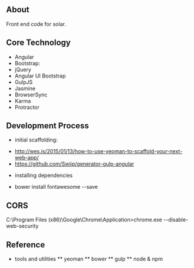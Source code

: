 ## About

Front end code for solar.

## Core Technology
- Angular
- Bootstrap: 
- jQuery
- Angular UI Bootstrap
- GulpJS
- Jasmine
- BrowserSync
- Karma
- Protractor

## Development Process
* initial scaffolding: 
- http://wes.is/2015/01/13/how-to-use-yeoman-to-scaffold-your-next-web-app/
- https://github.com/Swiip/generator-gulp-angular

* installing dependencies
- bower install fontawesome --save


## CORS

C:\Program Files (x86)\Google\Chrome\Application>chrome.exe --disable-web-security


## Reference

* tools and utilities
** yeoman
** bower
** gulp
** node & npm
